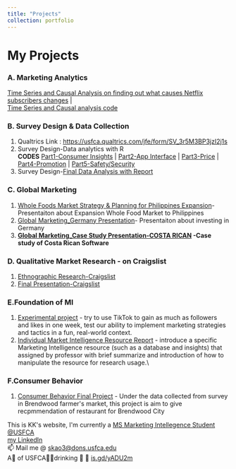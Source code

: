 ```yaml
---
title: "Projects"
collection: portfolio
---
```


# My Projects
### A. Marketing Analytics
[Time Series and Causal Analysis on finding out what causes Netflix subscribers changes](https://github.com/kylekao/kylekao/blob/main/NETFLIX%20FINAL%20PROJECT.pdf) | \
[Time Series and Causal analysis code](https://github.com/kylekao/R/commit/50159a5930e0d1fd96af70f5524bca6ee865820e)
### B. Survey Design & Data Collection
1. Qualtrics Link : <https://usfca.qualtrics.com/jfe/form/SV_3r5M3BP3jzI2j1s>
2. Survey Design-Data analytics with R \
**CODES**
[Part1-Consumer Insights](https://github.com/kylekao/kylekao/blob/main/ci.R) |
[Part2-App Interface](https://github.com/kylekao/kylekao/blob/main/apps.R) |
[Part3-Price](https://github.com/kylekao/kylekao/blob/main/price.R) |
[Part4-Promotion](https://github.com/kylekao/kylekao/blob/main/promo.R) |
[Part5-Safety/Security](https://github.com/kylekao/kylekao/blob/main/SS.R)
3. Survey Design-[Final Data Analysis with Report](https://github.com/kylekao/kylekao/blob/4219e0aad366dd33553bb9df1199e3503ce8b162/Final%20Data%20Analysis%20with%20Report-Airbnb-Section1-Group3.pdf)
### C. Global Marketing
1. [Whole Foods Market Strategy & Planning for Philippines Expansion](https://github.com/kylekao/kylekao/blob/main/Global%20Marketing_Strategy%20Plan%20-Whole%20Foods%20Market%20in%20Philippines.pdf)- Presentaiton about Expansion Whole Food Market to Philippines
2. [Global Marketing_Germany Presentation](https://github.com/kylekao/kylekao/blob/main/Global%20Marketing_Germany%20Presentation.pdf)- Presentaiton about investing in Germany
3. **[Global Marketing_Case Study Presentation-COSTA RICAN](https://github.com/kylekao/kylekao/blob/main/Global%20Marketing_Case%20Study%20Presentation-COSTA%20RICAN%20SW.pdf) -Case study of Costa Rican Software**
### D. Qualitative Market Research - on Craigslist
1. [Ethnographic Research-Craigslist](https://github.com/kylekao/kylekao/blob/main/Qualitative%20Market%20Research_%20Ethnographic%20Research%20-%20Craigslist.pdf)
2. [Final Presentation-Craigslist](https://github.com/kylekao/kylekao/blob/main/Qualitative%20Market%20Research_Final%20Presentation-%20Craigslist.pdf)
### E.Foundation of MI
1. [Experimental project](https://github.com/kylekao/kylekao/blob/main/Foundation%20of%20MI-%20Experimental%20project_TikTok_Trickboysusfca.pdf) - try to use TikTok to gain as much as followers and likes in one week, test our ability to implement marketing strategies and tactics in a fun, real-world context.
2. [Individual Market Intelligence Resource Report](https://github.com/kylekao/kylekao/blob/main/Individual%20Market%20Intelligence%20Resource%20Presentation.pdf) - introduce a specific Marketing Intelligence resource (such as a database and insights) that assigned by professor with brief summarize and introduction of how to manipulate the resource for research usage.\
### F.Consumer Behavior 
1. [Consumer Behavior Final Project](https://github.com/kylekao/kylekao/blob/main/Consumer%20Behavior%20Final%20Project.pdf) - Under the data collected from survey in Brendwood farmer's market, this project is aim to give recpmmendation of restaurant for Brendwood City  

This is KK's website, I'm currently a [MS Marketing Intellegence Student @USFCA](https://www.usfca.edu/management/programs/graduate/marketing-intelligence)\
<a href="https://www.linkedin.com/in/kyleskao/">my LinkedIn</a>\
📫 Mail me @ <a href="mailto:skao3@dons.usfca.edu">skao3@dons.usfca.edu</a>\
A🦕 of USFCA💛💚drinking 🍎 🧃 [is.gd/yADU2m](https://is.gd/yADU2m)
